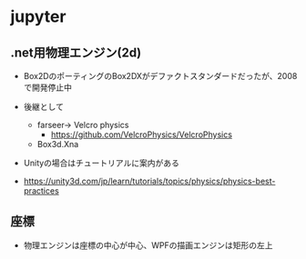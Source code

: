 # jupyter

## .net用物理エンジン(2d)

* Box2DのポーティングのBox2DXがデファクトスタンダードだったが、2008で開発停止中
* 後継として
  * farseer→ Velcro physics
    * <https://github.com/VelcroPhysics/VelcroPhysics>
  * Box3d.Xna

* Unityの場合はチュートリアルに案内がある

* <https://unity3d.com/jp/learn/tutorials/topics/physics/physics-best-practices>

## 座標

* 物理エンジンは座標の中心が中心、WPFの描画エンジンは矩形の左上